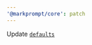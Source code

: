```yaml
---
'@markprompt/core': patch
---
```


Update [`defaults`](https://github.com/sindresorhus/node-defaults/releases/tag/v2.0.2)
